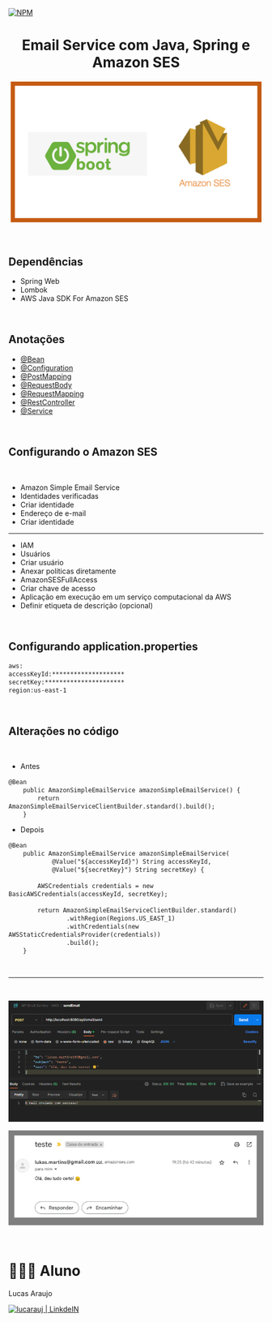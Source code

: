 [![NPM](https://img.shields.io/npm/l/react)](https://github.com/lucarauj/Email-Service-com-Java-Spring/blob/main/LICENSE)

<h1 align="center">Email Service com Java, Spring e Amazon SES</h1>

<p align="center"><img width="500px" src="https://github.com/lucarauj/Email-Service-com-Java-Spring/blob/main/images/Amazon-SES.png" /></p>

<br>

## Dependências

- Spring Web
- Lombok
- AWS Java SDK For Amazon SES

<br>

## Anotações

- [@Bean](https://github.com/lucarauj/Anotacoes-Spring-Framework)
- [@Configuration](https://github.com/lucarauj/Anotacoes-Spring-Framework)
- [@PostMapping](https://github.com/lucarauj/Anotacoes-Spring-Framework)
- [@RequestBody](https://github.com/lucarauj/Anotacoes-Spring-Framework)
- [@RequestMapping](https://github.com/lucarauj/Anotacoes-Spring-Framework)
- [@RestController](https://github.com/lucarauj/Anotacoes-Spring-Framework)
- [@Service](https://github.com/lucarauj/Anotacoes-Spring-Framework)

<br>

## Configurando o Amazon SES

<br>

- Amazon Simple Email Service
- Identidades verificadas
- Criar identidade
- Endereço de e-mail
- Criar identidade

<hr>

- IAM
- Usuários
- Criar usuário
- Anexar políticas diretamente
- AmazonSESFullAccess
- Criar chave de acesso
- Aplicação em execução em um serviço computacional da AWS
- Definir etiqueta de descrição (opcional)

<br>

## Configurando application.properties

```
aws:
accessKeyId:********************
secretKey:**********************
region:us-east-1
```

<br>

## Alterações no código

<br>

- Antes
```
@Bean
    public AmazonSimpleEmailService amazonSimpleEmailService() {
        return AmazonSimpleEmailServiceClientBuilder.standard().build();
    }
```
- Depois
```
@Bean
    public AmazonSimpleEmailService amazonSimpleEmailService(
            @Value("${accessKeyId}") String accessKeyId,
            @Value("${secretKey}") String secretKey) {

        AWSCredentials credentials = new BasicAWSCredentials(accessKeyId, secretKey);

        return AmazonSimpleEmailServiceClientBuilder.standard()
                .withRegion(Regions.US_EAST_1)
                .withCredentials(new AWSStaticCredentialsProvider(credentials))
                .build();
    }
```

<br>
<hr>
<br>

<p align="left"><img width="800px" src="https://github.com/lucarauj/Email-Service-com-Java-Spring/blob/main/images/Postman.png" /></p>
<p align="left"><img width="600px" src="https://github.com/lucarauj/Email-Service-com-Java-Spring/blob/main/images/Gmail.png" /></p>

<br>

# 👨🏼‍🎓 Aluno

Lucas Araujo

<a href="https://www.linkedin.com/in/lucarauj"><img alt="lucarauj | LinkdeIN" width="40px" src="https://user-images.githubusercontent.com/43545812/144035037-0f415fc7-9f96-4517-a370-ccc6e78a714b.png" /></a>
